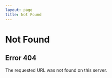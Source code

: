 ```yaml
---
layout: page
title: Not Found
---
```

<h1>Not Found</h1>
<h2>Error 404</h2>
<p>The requested URL was not found on this server.</p>
